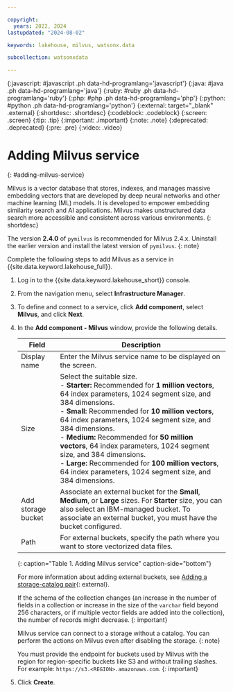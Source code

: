 ```yaml
---

copyright:
  years: 2022, 2024
lastupdated: "2024-08-02"

keywords: lakehouse, milvus, watsonx.data

subcollection: watsonxdata

---
```


{:javascript: #javascript .ph data-hd-programlang='javascript'}
{:java: #java .ph data-hd-programlang='java'}
{:ruby: #ruby .ph data-hd-programlang='ruby'}
{:php: #php .ph data-hd-programlang='php'}
{:python: #python .ph data-hd-programlang='python'}
{:external: target="_blank" .external}
{:shortdesc: .shortdesc}
{:codeblock: .codeblock}
{:screen: .screen}
{:tip: .tip}
{:important: .important}
{:note: .note}
{:deprecated: .deprecated}
{:pre: .pre}
{:video: .video}


# Adding Milvus service
{: #adding-milvus-service}

Milvus is a vector database that stores, indexes, and manages massive embedding vectors that are developed by deep neural networks and other machine learning (ML) models. It is developed to empower embedding similarity search and AI applications. Milvus makes unstructured data search more accessible and consistent across various environments.
{: shortdesc}

The version **2.4.0** of `pymilvus` is recommended for Milvus 2.4.x. Uninstall the earlier version and install the latest version of `pymilvus`.
{: note}

Complete the following steps to add Milvus as a service in {{site.data.keyword.lakehouse_full}}.

1. Log in to the {{site.data.keyword.lakehouse_short}} console.
2. From the navigation menu, select **Infrastructure Manager**.
3. To define and connect to a service, click **Add component**, select **Milvus**, and click **Next**.
4. In the **Add component - Milvus** window, provide the following details.

    | Field | Description |
    | -------- | -------- |
    | Display name | Enter the Milvus service name to be displayed on the screen.|
    | Size | Select the suitable size.<br> - **Starter:** Recommended for **1 million vectors**, 64 index parameters, 1024 segment size, and 384 dimensions.<br> - **Small:** Recommended for **10 million vectors**, 64 index parameters, 1024 segment size, and 384 dimensions.<br> - **Medium:** Recommended for **50 million vectors**, 64 index parameters, 1024 segment size, and 384 dimensions.<br> - **Large:** Recommended for **100 million vectors**, 64 index parameters, 1024 segment size, and 384 dimensions. |
    | Add storage bucket | Associate an external bucket for the **Small**, **Medium**, or **Large** sizes. For **Starter** size, you can also select an IBM-managed bucket. To associate an external bucket, you must have the bucket configured.|
    | Path | For external buckets, specify the path where you want to store vectorized data files.|
    {: caption="Table 1. Adding Milvus service" caption-side="bottom"}

    For more information about adding external buckets, see [Adding a storage-catalog pair]({{site.data.keyword.ref-reg_bucket-link}}){: external}.

    If the schema of the collection changes (an increase in the number of fields in a collection or increase in the size of the `varchar` field beyond 256 characters, or if multiple vector fields are added into the collection), the number of records might decrease.
    {: important}

    Milvus service can connect to a storage without a catalog. You can perform the actions on Milvus even after disabling the storage.
    {: note}

    You must provide the endpoint for buckets used by Milvus with the region for region-specific buckets like S3 and without trailing slashes. For example: `https://s3.<REGION>.amazonaws.com`.
    {: important}

5. Click **Create**.
